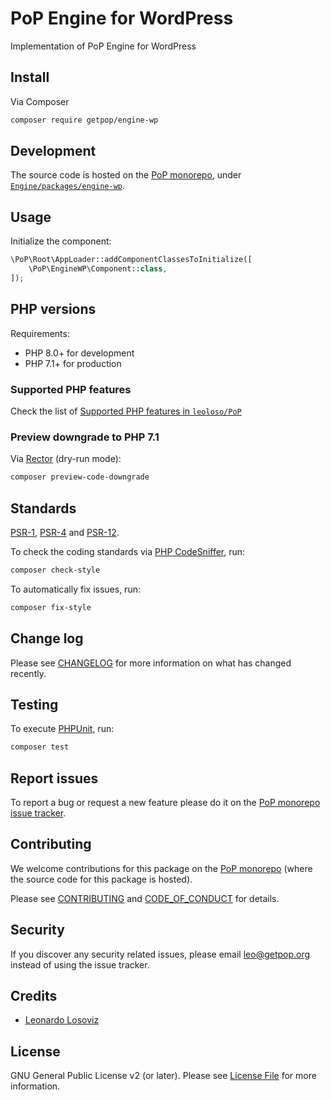 # PoP Engine for WordPress

<!--
[![Build Status][ico-travis]][link-travis]
[![Quality Score][ico-code-quality]][link-code-quality]
[![Software License][ico-license]](LICENSE.md)
[![Latest Version on Packagist][ico-version]][link-packagist]
[![Coverage Status][ico-scrutinizer]][link-scrutinizer]
[![Total Downloads][ico-downloads]][link-downloads]
-->

Implementation of PoP Engine for WordPress

## Install

Via Composer

``` bash
composer require getpop/engine-wp
```

## Development

The source code is hosted on the [PoP monorepo](https://github.com/leoloso/PoP), under [`Engine/packages/engine-wp`](https://github.com/leoloso/PoP/tree/master/layers/Engine/packages/engine-wp).

## Usage

Initialize the component:

``` php
\PoP\Root\AppLoader::addComponentClassesToInitialize([
    \PoP\EngineWP\Component::class,
]);
```

## PHP versions

Requirements:

- PHP 8.0+ for development
- PHP 7.1+ for production

### Supported PHP features

Check the list of [Supported PHP features in `leoloso/PoP`](https://github.com/leoloso/PoP/blob/master/docs/supported-php-features.md)

### Preview downgrade to PHP 7.1

Via [Rector](https://github.com/rectorphp/rector) (dry-run mode):

```bash
composer preview-code-downgrade
```

## Standards

[PSR-1](https://www.php-fig.org/psr/psr-1), [PSR-4](https://www.php-fig.org/psr/psr-4) and [PSR-12](https://www.php-fig.org/psr/psr-12).

To check the coding standards via [PHP CodeSniffer](https://github.com/squizlabs/PHP_CodeSniffer), run:

``` bash
composer check-style
```

To automatically fix issues, run:

``` bash
composer fix-style
```

## Change log

Please see [CHANGELOG](CHANGELOG.md) for more information on what has changed recently.

## Testing

To execute [PHPUnit](https://phpunit.de/), run:

``` bash
composer test
```

## Report issues

To report a bug or request a new feature please do it on the [PoP monorepo issue tracker](https://github.com/leoloso/PoP/issues).

## Contributing

We welcome contributions for this package on the [PoP monorepo](https://github.com/leoloso/PoP) (where the source code for this package is hosted).

Please see [CONTRIBUTING](CONTRIBUTING.md) and [CODE_OF_CONDUCT](CODE_OF_CONDUCT.md) for details.

## Security

If you discover any security related issues, please email leo@getpop.org instead of using the issue tracker.

## Credits

- [Leonardo Losoviz][link-author]

## License

GNU General Public License v2 (or later). Please see [License File](LICENSE.md) for more information.

[ico-version]: https://img.shields.io/packagist/v/getpop/engine-wp.svg?style=flat-square
[ico-license]: https://img.shields.io/badge/license-GPLv2-brightgreen.svg?style=flat-square
[ico-travis]: https://img.shields.io/travis/getpop/engine-wp/master.svg?style=flat-square
[ico-scrutinizer]: https://img.shields.io/scrutinizer/coverage/g/getpop/engine-wp.svg?style=flat-square
[ico-code-quality]: https://img.shields.io/scrutinizer/g/getpop/engine-wp.svg?style=flat-square
[ico-downloads]: https://img.shields.io/packagist/dt/getpop/engine-wp.svg?style=flat-square

[link-packagist]: https://packagist.org/packages/getpop/engine-wp
[link-travis]: https://travis-ci.org/getpop/engine-wp
[link-scrutinizer]: https://scrutinizer-ci.com/g/getpop/engine-wp/code-structure
[link-code-quality]: https://scrutinizer-ci.com/g/getpop/engine-wp
[link-downloads]: https://packagist.org/packages/getpop/engine-wp
[link-contributors]: ../../../../../../contributors
[link-author]: https://github.com/leoloso
